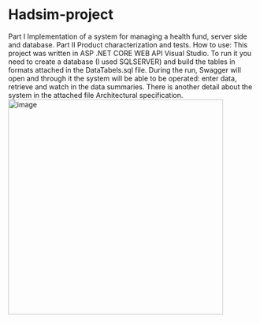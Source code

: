 # Hadsim-project
Part I Implementation of a system for managing a health fund, server side and database. Part II Product characterization and tests.
How to use:
This project was written in ASP .NET CORE WEB API Visual Studio.
To run it you need to create a database (I used SQLSERVER) and build the tables in formats
attached in the DataTabels.sql file.
During the run, Swagger will open and through it the system will be able to be operated: enter data, retrieve and watch
in the data summaries.
There is another detail about the system in the attached file Architectural specification.
<img width="436" alt="image" src="https://github.com/NavaMaklev/Hadsim-project/assets/131261211/cbf71534-45cd-4abb-9490-682f55f06f78">

